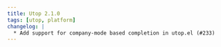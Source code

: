 ```yaml
---
title: Utop 2.1.0
tags: [utop, platform]
changelog: |
  * Add support for company-mode based completion in utop.el (#233)
---
```



